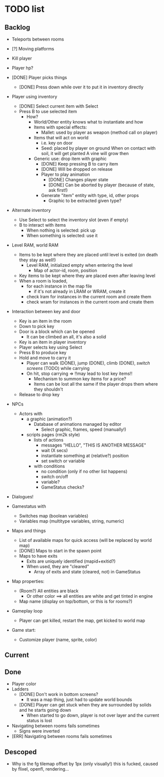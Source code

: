 # TODO list

## Backlog

- Teleports between rooms
- [?] Moving platforms
- Kill player
- Player hp?

- [DONE] Player picks things
    - [DONE] Press down while over it to put it in inventory directly

- Player using inventory
    - [DONE] Select current item with Select
    - Press B to use selected item
        - How?
            - World/Other entity knows what to instantiate and how
            - Items with special effects:
                - Mallet: used by player as weapon (method call on player)
            - Items that will act on world
                - i.e. key on door
                - Seed: placed by player on ground
                    When on contact with soil, it will get planted
                    A vine will grow then
            - Generic use: drop item with graphic
                - [DONE] Keep pressing B to carry item
                - [DONE] Will be dropped on release
                - Player to play animation
                    - [DONE] Changes player state
                    - [DONE] Can be aborted by player (because of state, ask first!)
                - Generate "item" entity with type, id, other props
                    - Graphic to be extracted given type?

- Alternate inventory
    - Use Select to select the inventory slot (even if empty)
    - B to interact with items
        - When nothing is selected: pick up
        - When something is selected: use it

- Level RAM, world RAM
    - Items to be kept where they are placed until level is exited (on death they stay as well!)
        - Level RAM, initialized empty when entering the level 
            - Map of actor-id, room, position
    - Key items to be kept where they are placed even after leaving level
    - When a room is loaded,
        - for each instance in the map file
            - if it's not already in LRAM or WRAM, create it
        - check lram for instances in the current room and create them
        - check wram for instances in the current room and create them

- Interaction between key and door
    - Key is an item in the room
    - Down to pick key
    - Door is a block which can be opened
        - It can be climbed an all, it's also a solid
    - Key is an item in player inventory
    - Player selects key using Select
    - Press B to produce key
    - Hold and move to carry it
        - Player can walk (DONE), jump (DONE), climb (DONE), *switch screens* (TODO) while carrying
        - On hit, stop carrying => !!may lead to lost key items!!
            - Mechanism to summon key items for a price?
            - Items can be lost all the same if the player drops them where they shouldn't
    - Release to drop key

- NPCs
    - Actors with
        - a graphic (animation?)
            - Database of animations managed by editor
                - Select graphic, frames, speed (manually!)
        - scripts pages (rm2k style)
            - lists of actions
                - messages "HELLO", "THIS IS ANOTHER MESSAGE"
                - wait (X secs)
                - instantiate something at (relative?) position
                - set switch or variable
            - with conditions
                - no condition (only if no other list happens)
                - switch on/off
                - variable?
                - GameStatus checks?

- Dialogues!

- Gamestatus with
    - Switches map (boolean variables)
    - Variables map (multitype variables, string, numeric)

- Maps and things
    - List of available maps for quick access (will be replaced by world map)
    - [DONE] Maps to start in the spawn point
    - Maps to have exits
        - Exits are uniquely identified (mapid+exitid?)
        - When used, they are "cleared"
            - Array of exits and state (cleared, not) in GameStatus

- Map properties: 
    - (Room?) All entities are black
        - Or other color ==> all entities are white and get tinted in engine
    - Map name (display on top/bottom, or this is for rooms?)
    
- Gameplay loop
    - Player can get killed, restart the map, get kicked to world map

- Game start:
    - Customize player (name, sprite, color)

## Current

## Done

- Player color
- Ladders
    - [DONE] Don't work in bottom screens?
        - It was a map thing, just had to update world bounds
    - [DONE] Player can get stuck when they are surrounded by solids and he starts going down
        - When started to go down, player is not over layer and the current status is lost
- Navigating between rooms fails sometimes
    - Signs were inverted
- [ERR] Navigating between rooms fails sometimes

## Descoped

- Why is the fg tilemap offset by 1px (only visually!)
    this is fucked, caused by flixel, openfl, rendering...
